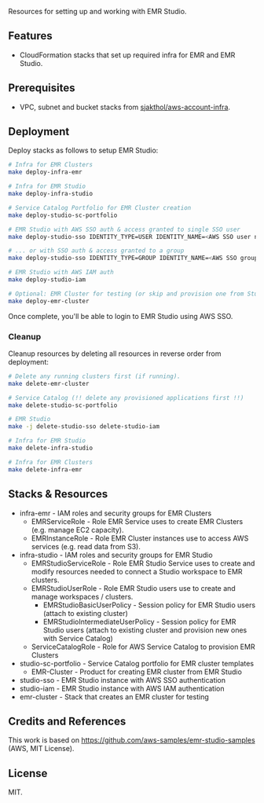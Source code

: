 Resources for setting up and working with EMR Studio.

## Features

* CloudFormation stacks that set up required infra for EMR and EMR Studio.

## Prerequisites

* VPC, subnet and bucket stacks from [sjakthol/aws-account-infra](https://github.com/sjakthol/aws-account-infra).

## Deployment

Deploy stacks as follows to setup EMR Studio:

```bash
# Infra for EMR Clusters
make deploy-infra-emr

# Infra for EMR Studio
make deploy-infra-studio

# Service Catalog Portfolio for EMR Cluster creation
make deploy-studio-sc-portfolio

# EMR Studio with AWS SSO auth & access granted to single SSO user
make deploy-studio-sso IDENTITY_TYPE=USER IDENTITY_NAME=<AWS SSO user name>

# ... or with SSO auth & access granted to a group
make deploy-studio-sso IDENTITY_TYPE=GROUP IDENTITY_NAME=<AWS SSO group name>

# EMR Studio with AWS IAM auth
make deploy-studio-iam

# Optional: EMR Cluster for testing (or skip and provision one from Studio with Service Catalog)
make deploy-emr-cluster
```

Once complete, you'll be able to login to EMR Studio using AWS SSO.

### Cleanup

Cleanup resources by deleting all resources in reverse order from deployment:

```bash
# Delete any running clusters first (if running).
make delete-emr-cluster

# Service Catalog (!! delete any provisioned applications first !!)
make delete-studio-sc-portfolio

# EMR Studio
make -j delete-studio-sso delete-studio-iam

# Infra for EMR Studio
make delete-infra-studio

# Infra for EMR Clusters
make delete-infra-emr
```

## Stacks & Resources

* infra-emr - IAM roles and security groups for EMR Clusters
  * EMRServiceRole - Role EMR Service uses to create EMR Clusters (e.g. manage EC2 capacity).
  * EMRInstanceRole - Role EMR Cluster instances use to access AWS services (e.g. read data from S3).
* infra-studio - IAM roles and security groups for EMR Studio
  * EMRStudioServiceRole - Role EMR Studio Service uses to create and modify resources needed to connect a Studio workspace to EMR clusters.
  * EMRStudioUserRole - Role EMR Studio users use to create and manage workspaces / clusters.
    * EMRStudioBasicUserPolicy - Session policy for EMR Studio users (attach to existing cluster)
    * EMRStudioIntermediateUserPolicy - Session policy for EMR Studio users (attach to existing cluster and provision new ones with Service Catalog)
  * ServiceCatalogRole - Role for AWS Service Catalog to provision EMR Clusters
* studio-sc-portfolio - Service Catalog portfolio for EMR cluster templates
  * EMR-Cluster - Product for creating EMR cluster from EMR Studio
* studio-sso - EMR Studio instance with AWS SSO authentication
* studio-iam - EMR Studio instance with AWS IAM authentication
* emr-cluster - Stack that creates an EMR cluster for testing

## Credits and References

This work is based on https://github.com/aws-samples/emr-studio-samples (AWS, MIT License).

## License

MIT.
